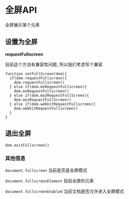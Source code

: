 # 全屏API

全屏展示某个元素

## 设置为全屏

**requestFullscreen**

目前这个方法有兼容性问题, 所以我们考虑写个兼容

```
function setFullScreen(dom){
  if(dom.requestFullscreen){
    dom.requestFullscreen()
  } else if(dom.msRequestFullscreen){
    dom.msRequestFullscreen()
  } else if(dom.mozRequestFullScreen){
    dom.mozRequestFullScreen()
  } else if(dom.webkitRequestFullscreen){
    dom.webkitRequestFullscreen()
  }
}

```


## 退出全屏

`dom.exitFullscreen()`


### 其他信息

`document.fullscreen` 当前是否是全屏模式

`document.fullscreenElement` 目前全屏的元素

`document.fullscreenEnabled` 当前文档是否允许进入全屏模式
